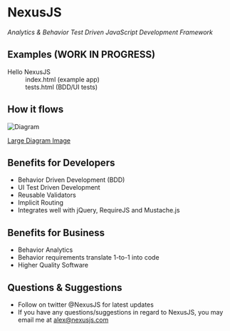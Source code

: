 NexusJS
================================
*Analytics & Behavior Test Driven JavaScript Development Framework*

Examples (WORK IN PROGRESS)
-------------------------
<dl>
	<dt>Hello NexusJS</dt>
	<dd>index.html (example app)</dd>
	<dd>tests.html (BDD/UI tests)</dd>
</dl>

How it flows
-------------------------
![Diagram](http://www.websequencediagrams.com/cgi-bin/cdraw?lz=dGl0bGUgTmV4dXNKUyAKClVJLT5Db21tYW5kIEJ1czogZGlzcGF0Y2ggYwAQBnMKABcISGFuZGxlcgAhD3N1YnNjcmliZQAfCUJ1cwBKCgAuBzogaAA5BQA7G0RvbWFpbjogYnVzaW5lc3MgbG9naWMKABEGLT5VSSBWYWxpZGF0b3JzOiB2AAYGZSB1aQAaCUV2ZW50AIFABnB1Ymxpc2ggZXZlbnRzCgARCQAdCFN0b3JlOiBzYXZlAB4GADYPABkHcmVoeWRyYXRlIGFnZ3JlZ2F0ZQBFBwCCBgcASAkAgX0PAGARACgIAIIACQCBDQ0ARApSZWFkIE1vZGVsczogdXBkAF4UVUkAAhkAMwxxdWVyeQoAgisNAFEPABwGAIJaCAABGj5CYWNrZW5kIFtXUklURV06UkVTVDogUE9TVC9QVVQvREVMRVRFIFtvcl0gQ1FSUzogRACEPggAhFUHcwA5ElJFQUQAQghHRVQAMQ1UT3M&s=qsd)

[Large Diagram Image](http://www.websequencediagrams.com/cgi-bin/cdraw?lz=dGl0bGUgTmV4dXNKUyAKClVJLT5Db21tYW5kIEJ1czogZGlzcGF0Y2ggYwAQBnMKABcISGFuZGxlcgAhD3N1YnNjcmliZQAfCUJ1cwBKCgAuBzogaAA5BQA7G0RvbWFpbjogYnVzaW5lc3MgbG9naWMKABEGLT5VSSBWYWxpZGF0b3JzOiB2AAYGZSB1aQAaCUV2ZW50AIFABnB1Ymxpc2ggZXZlbnRzCgARCQAdCFN0b3JlOiBzYXZlAB4GADYPABkHcmVoeWRyYXRlIGFnZ3JlZ2F0ZQBFBwCCBgcASAkAgX0PAGARACgIAIIACQCBDQ0ARApSZWFkIE1vZGVsczogdXBkAF4UVUkAAhkAMwxxdWVyeQoAgisNAFEPABwGAIJaCAABGj5CYWNrZW5kIFtXUklURV06UkVTVDogUE9TVC9QVVQvREVMRVRFIFtvcl0gQ1FSUzogRACEPggAhFUHcwA5ElJFQUQAQghHRVQAMQ1UT3M&s=qsd)

Benefits for Developers
-------------------------
* Behavior Driven Development (BDD)
* UI Test Driven Development
* Reusable Validators
* Implicit Routing
* Integrates well with jQuery, RequireJS and Mustache.js

Benefits for Business
-------------------------
* Behavior Analytics
* Behavior requirements translate 1-to-1 into code
* Higher Quality Software

Questions & Suggestions
-------------------------
* Follow on twitter @NexusJS for latest updates
* If you have any questions/suggestions in regard to NexusJS, you may email me at alex@nexusjs.com

